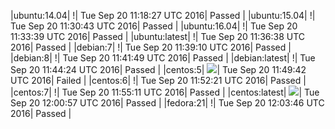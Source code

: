 |ubuntu:14.04| \![](https://cdn.rawgit.com/Neilpang/letest/master/status/ubuntu-14.04.svg?1474370307)| Tue Sep 20 11:18:27 UTC 2016| Passed |
|ubuntu:15.04| \![](https://cdn.rawgit.com/Neilpang/letest/master/status/ubuntu-15.04.svg?1474371043)| Tue Sep 20 11:30:43 UTC 2016| Passed |
|ubuntu:16.04| \![](https://cdn.rawgit.com/Neilpang/letest/master/status/ubuntu-16.04.svg?1474371219)| Tue Sep 20 11:33:39 UTC 2016| Passed |
|ubuntu:latest| \![](https://cdn.rawgit.com/Neilpang/letest/master/status/ubuntu-latest.svg?1474371398)| Tue Sep 20 11:36:38 UTC 2016| Passed |
|debian:7| \![](https://cdn.rawgit.com/Neilpang/letest/master/status/debian-7.svg?1474371550)| Tue Sep 20 11:39:10 UTC 2016| Passed |
|debian:8| \![](https://cdn.rawgit.com/Neilpang/letest/master/status/debian-8.svg?1474371709)| Tue Sep 20 11:41:49 UTC 2016| Passed |
|debian:latest| \![](https://cdn.rawgit.com/Neilpang/letest/master/status/debian-latest.svg?1474371864)| Tue Sep 20 11:44:24 UTC 2016| Passed |
|centos:5| ![](https://cdn.rawgit.com/Neilpang/letest/master/status/centos-5.svg?1474372182)| Tue Sep 20 11:49:42 UTC 2016| Failed |
|centos:6| \![](https://cdn.rawgit.com/Neilpang/letest/master/status/centos-6.svg?1474372341)| Tue Sep 20 11:52:21 UTC 2016| Passed |
|centos:7| \![](https://cdn.rawgit.com/Neilpang/letest/master/status/centos-7.svg?1474372511)| Tue Sep 20 11:55:11 UTC 2016| Passed |
|centos:latest| ![](https://cdn.rawgit.com/Neilpang/letest/master/status/centos-latest.svg?1474372857)| Tue Sep 20 12:00:57 UTC 2016| Passed |
|fedora:21| \![](https://cdn.rawgit.com/Neilpang/letest/master/status/fedora-21.svg?1474373026)| Tue Sep 20 12:03:46 UTC 2016| Passed |
